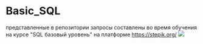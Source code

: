 # Basic_SQL
представленные в репозитории запросы составлены во время обучения на курсе "SQL базовый уровень" на платформе https://stepik.org/
![](https://github.com/OlgaOFrolova/Basic_SQL/blob/main/ssert2.jpg)

